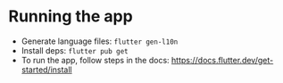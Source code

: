 # Running the app

- Generate language files: `flutter gen-l10n`
- Install deps: `flutter pub get`
- To run the app, follow steps in the docs: https://docs.flutter.dev/get-started/install

